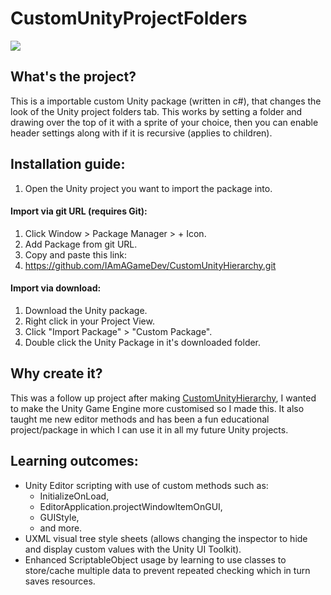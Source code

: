 <h1>CustomUnityProjectFolders</h1>
<image src="https://github.com/user-attachments/assets/d5e00b71-3ab5-48b5-9787-382f9d37b5ed">
<h2>What's the project?</h2>
<p>This is a importable custom Unity package (written in c#), that changes the look of the Unity project folders tab. This works by setting a folder and drawing over the top of it with a sprite of your choice, then you can enable header settings along with if it is recursive (applies to children).&nbsp;&nbsp;</p>
<h2>Installation guide:</h2>
<ol><li>Open the Unity project you want to import the package into.
</li></ol>
<h4>Import via git URL (requires Git):</h4>
<ol><li>Click Window &gt; Package Manager &gt; + Icon.
</li><li>Add Package from git URL.
</li><li>Copy and paste this link:
</li><li><a href="https://github.com/IAmAGameDev/CustomUnityHierarchy.git">https://github.com/IAmAGameDev/CustomUnityHierarchy.git</a></li></ol>
<h4>Import via download:</h4>
<ol><li>Download the Unity package.
</li><li>Right click in your Project View.
</li><li>Click "Import Package" &gt; "Custom Package".
</li><li>Double click the Unity Package in it's downloaded folder.</li></ol>
<h2>Why create it?</h2>
<p>This was a follow up project after making <a href="https://iamagamedev.itch.io/customunityhierarchy">CustomUnityHierarchy</a>, I wanted to make the Unity Game Engine more customised so I made this. It also taught me new editor methods and has been a fun educational project/package in which I&nbsp;can use it in all my future Unity projects.&nbsp;</p>
<h2>Learning outcomes:</h2>
<ul><li>Unity Editor scripting with use of custom methods such as:<ul><li>InitializeOnLoad,
</li><li>EditorApplication.projectWindowItemOnGUI,
</li><li>GUIStyle,
</li><li>and more.</li></ul>
</li><li>UXML visual tree style sheets&nbsp;(allows changing the inspector to hide and display custom values with the Unity UI Toolkit).
</li><li>Enhanced ScriptableObject usage by learning to use&nbsp;classes to store/cache multiple data to prevent repeated checking which in turn saves&nbsp;resources.</li></ul>

